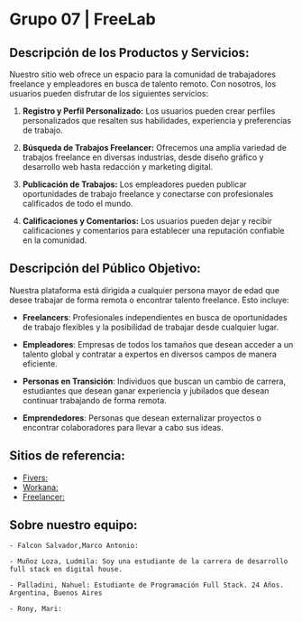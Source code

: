 # Grupo 07 | **FreeLab**

## **Descripción de los Productos y Servicios:**
Nuestro sitio web ofrece un espacio para la comunidad de trabajadores freelance y empleadores en busca de talento remoto. Con nosotros, los usuarios pueden disfrutar de los siguientes servicios:

1. **Registro y Perfil Personalizado:** Los usuarios pueden crear perfiles personalizados que resalten sus habilidades, experiencia y preferencias de trabajo.

2. **Búsqueda de Trabajos Freelancer:** Ofrecemos una amplia variedad de trabajos freelance en diversas industrias, desde diseño gráfico y desarrollo web hasta redacción y marketing digital.

3. **Publicación de Trabajos:** Los empleadores pueden publicar oportunidades de trabajo freelance y conectarse con profesionales calificados de todo el mundo.

4. **Calificaciones y Comentarios:** Los usuarios pueden dejar y recibir calificaciones y comentarios para establecer una reputación confiable en la comunidad.

## **Descripción del Público Objetivo:**
Nuestra plataforma está dirigida a cualquier persona mayor de edad que desee trabajar de forma remota o encontrar talento freelance. Esto incluye:

- **Freelancers**: Profesionales independientes en busca de oportunidades de trabajo flexibles y la posibilidad de trabajar desde cualquier lugar.

- **Empleadores**: Empresas de todos los tamaños que desean acceder a un talento global y contratar a expertos en diversos campos de manera eficiente.

- **Personas en Transición**: Individuos que buscan un cambio de carrera, estudiantes que desean ganar experiencia y jubilados que desean continuar trabajando de forma remota.

- **Emprendedores**: Personas que desean externalizar proyectos o encontrar colaboradores para llevar a cabo sus ideas.

## **Sitios de referencia:**

- [Fivers:](https://www.fiverr.com/) 
- [Workana:](https://www.workana.com/es) 
- [Freelancer:](https://www.freelancer.com/) 

## **Sobre nuestro equipo:**

    - Falcon Salvador,Marco Antonio:

    - Muñoz Loza, Ludmila: Soy una estudiante de la carrera de desarrollo full stack en digital house.
    
    - Palladini, Nahuel: Estudiante de Programación Full Stack. 24 Años. Argentina, Buenos Aires

    - Rony, Mari:
